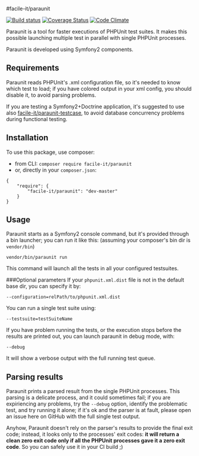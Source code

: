 #facile-it/paraunit

[![Build status][Master build image]][Master build link]
[![Coverage Status][Master coverage image]][Master coverage link]
[![Code Climate][Master climate image]][Master climate link]

Paraunit is a tool for faster executions of PHPUnit test suites. It makes this possible launching multiple test in parallel with single PHPUnit processes.

Paraunit is developed using Symfony2 components.

## Requirements
Paraunit reads PHPUnit's .xml configuration file, so it's needed to know which test to load; if you have colored output in your xml config, you should disable it, to avoid parsing problems.

If you are testing a Symfony2+Doctrine application, it's suggested to use also [facile-it/paraunit-testcase](https://github.com/facile-it/paraunit-testcase), to avoid database concurrency problems during functional testing.

## Installation
To use this package, use composer:

 * from CLI: `composer require facile-it/paraunit`
 * or, directly in your `composer.json`:

``` 
{
    "require": {
        "facile-it/paraunit": "dev-master"
    }
}
```

## Usage
Paraunit starts as a Symfony2 console command, but it's provided through a bin launcher; you can run it like this: (assuming your composer's bin dir is `vendor/bin`)

`vendor/bin/paraunit run`

This command will launch all the tests in all your configured testsuites.

###Optional parameters
If your `phpunit.xml.dist` file is not in the default base dir, you can specify it by:

`--configuration=relPath/to/phpunit.xml.dist`

You can run a single test suite using:

`--testsuite=testSuiteName`

If you have problem running the tests, or the execution stops before the results are printed out, you can launch paraunit in debug mode, with:

`--debug`

It will show a verbose output with the full running test queue.

## Parsing results

Paraunit prints a parsed result from the single PHPUnit processes. This parsing is a delicate process, and it could sometimes fail; if you are expiriencing any problems, try the `--debug` option, identify the problematic test, and try running it alone; if it's ok and the parser is at fault, please open an issue here on GitHub with the full single test output.


Anyhow, Paraunit doesn't rely on the parser's results to provide the final exit code; instead, it looks only to the processes' exit codes: **it will return a clean zero exit code only if all the PHPUnit processes gave it a zero exit code**. So you can safely use it in your CI build ;)

[Master build image]: https://travis-ci.org/facile-it/paraunit.svg
[Master climate image]: https://codeclimate.com/github/facile-it/paraunit/badges/gpa.svg
[Master coverage image]: https://coveralls.io/repos/facile-it/paraunit/badge.svg?branch=master&service=github

[Master build link]: https://travis-ci.org/facile-it/paraunit
[Master climate link]: https://codeclimate.com/github/facile-it/paraunit
[Master coverage link]: https://coveralls.io/github/facile-it/paraunit?branch=master
